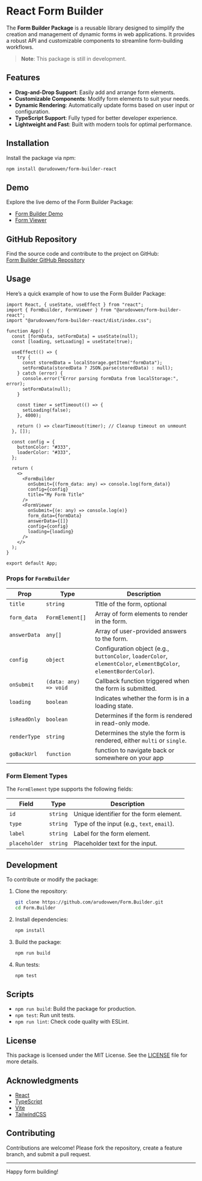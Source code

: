 # React Form Builder

The **Form Builder Package** is a reusable library designed to simplify the creation and management of dynamic forms in web applications. It provides a robust API and customizable components to streamline form-building workflows.

> **Note**: This package is still in development.

## Features

- **Drag-and-Drop Support**: Easily add and arrange form elements.
- **Customizable Components**: Modify form elements to suit your needs.
- **Dynamic Rendering**: Automatically update forms based on user input or configuration.
- **TypeScript Support**: Fully typed for better developer experience.
- **Lightweight and Fast**: Built with modern tools for optimal performance.

## Installation

Install the package via npm:

```bash
npm install @arudovwen/form-builder-react
```

## Demo

Explore the live demo of the Form Builder Package:

- [Form Builder Demo](https://form-builder-inky-nine.vercel.app/)
- [Form Viewer](https://form-builder-inky-nine.vercel.app/viewer)

## GitHub Repository

Find the source code and contribute to the project on GitHub:  
[Form Builder GitHub Repository](https://github.com/arudovwen/Form.Builder)

## Usage

Here’s a quick example of how to use the Form Builder Package:

```tsx
import React, { useState, useEffect } from "react";
import { FormBuilder, FormViewer } from "@arudovwen/form-builder-react";
import "@arudovwen/form-builder-react/dist/index.css";

function App() {
  const [formData, setFormData] = useState(null);
  const [loading, setLoading] = useState(true);

  useEffect(() => {
    try {
      const storedData = localStorage.getItem("formData");
      setFormData(storedData ? JSON.parse(storedData) : null);
    } catch (error) {
      console.error("Error parsing formData from localStorage:", error);
      setFormData(null);
    }

    const timer = setTimeout(() => {
      setLoading(false);
    }, 4000);

    return () => clearTimeout(timer); // Cleanup timeout on unmount
  }, []);

  const config = {
    buttonColor: "#333",
    loaderColor: "#333",
  };

  return (
    <>
      <FormBuilder
        onSubmit={(form_data: any) => console.log(form_data)}
        config={config}
        title="My Form Title"
      />
      <FormViewer
        onSubmit={(e: any) => console.log(e)}
        form_data={formData}
        answerData={[]}
        config={config}
        loading={loading}
      />
    </>
  );
}

export default App;
```

### Props for `FormBuilder`

| Prop         | Type                  | Description                                                                                                        |
| ------------ | --------------------- | ------------------------------------------------------------------------------------------------------------------ |
| `title`      | `string`              | TItle of the form, optional                                                                                        |
| `form_data`  | `FormElement[]`       | Array of form elements to render in the form.                                                                      |
| `answerData` | `any[]`               | Array of user-provided answers to the form.                                                                        |
| `config`     | `object`              | Configuration object (e.g., `buttonColor`, `loaderColor`, `elementColor`, `elementBgColor`, `elementBorderColor`). |
| `onSubmit`   | `(data: any) => void` | Callback function triggered when the form is submitted.                                                            |
| `loading`    | `boolean`             | Indicates whether the form is in a loading state.                                                                  |
| `isReadOnly` | `boolean`             | Determines if the form is rendered in read-only mode.                                                              |
| `renderType` | `string`              | Determines the style the form is rendered, either `multi` or `single`.                                             |
| `goBackUrl`  | `function`            | function to navigate back or somewhere on your app |     

### Form Element Types

The `FormElement` type supports the following fields:

| Field         | Type     | Description                                |
| ------------- | -------- | ------------------------------------------ |
| `id`          | `string` | Unique identifier for the form element.    |
| `type`        | `string` | Type of the input (e.g., `text`, `email`). |
| `label`       | `string` | Label for the form element.                |
| `placeholder` | `string` | Placeholder text for the input.            |

## Development

To contribute or modify the package:

1. Clone the repository:

   ```bash
   git clone https://github.com/arudovwen/Form.Builder.git
   cd Form.Builder
   ```

2. Install dependencies:

   ```bash
   npm install
   ```

3. Build the package:

   ```bash
   npm run build
   ```

4. Run tests:

   ```bash
   npm test
   ```

## Scripts

- `npm run build`: Build the package for production.
- `npm test`: Run unit tests.
- `npm run lint`: Check code quality with ESLint.

## License

This package is licensed under the MIT License. See the [LICENSE](LICENSE) file for more details.

## Acknowledgments

- [React](https://reactjs.org/)
- [TypeScript](https://www.typescriptlang.org/)
- [Vite](https://vitejs.dev/)
- [TailwindCSS](https://tailwindcss.com/)

## Contributing

Contributions are welcome! Please fork the repository, create a feature branch, and submit a pull request.

---

Happy form building!
